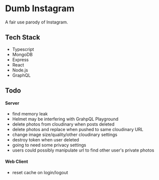 # Dumb Instagram

A fair use parody of Instagram.

## Tech Stack

- Typescript
- MongoDB
- Express
- React
- Node.js
- GraphQL

## Todo

#### Server

- find memory leak
- Helmet may be interfering with GrahpQL Playground
- delete photos from cloudinary when posts deleted
- delete photos and replace when pushed to same cloudinary URL
- change image size/quality/other cloudinary settings
- destroy token when user deleted
- going to need some privacy settings
- users could possibly manipulate url to find other user's private photos

#### Web Client

- reset cache on login/logout
